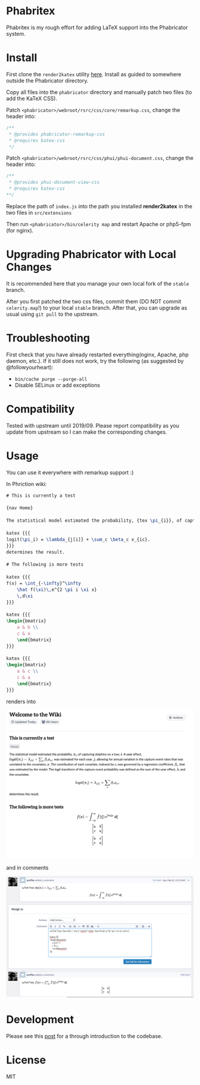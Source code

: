 # Phabritex

Phabritex is my rough effort for adding LaTeX support into the Phabricator system.

# Install

First clone the `render2katex` utility [here](https://github.com/ProfFan/render2katex). Install as guided to somewhere outside the Phabricator directory.

Copy all files into the `phabricator` directory and manually patch two files (to add the KaTeX CSS).

Patch `<phabricator>/webroot/rsrc/css/core/remarkup.css`, change the header into:

```css
/**
 * @provides phabricator-remarkup-css
 * @requires katex-css
 */
```

Patch `<phabricator>/webroot/rsrc/css/phui/phui-document.css`, change the header into:

```css
/**
 * @provides phui-document-view-css
 * @requires katex-css
**/
```

Replace the path of `index.js` into the path you installed **render2katex** in the two files in `src/extensions`

Then run `<phabricator>/bin/celerity map` and restart Apache or php5-fpm (for nginx).

# Upgrading Phabricator with Local Changes

It is recommended here that you manage your own local fork of the `stable` branch.

After you first patched the two css files, commit them (DO NOT commit `celerity.map`!) to your local `stable` branch. After that, you can upgrade as usual using `git pull` to the upstream.

# Troubleshooting

First check that you have already restarted everything(nginx, Apache, php daemon, etc.). If it still does not work, try the following (as suggested by @followyourheart):

- `bin/cache purge --purge-all`
- Disable SELinux or add exceptions

# Compatibility

Tested with upstream until 2019/09. Please report compatibility as you update from upstream so I can make the corresponding changes.

# Usage

You can use it everywhere with remarkup support :)

In Phriction wiki:

```latex
# This is currently a test

{nav Home}

The statistical model estimated the probability, {tex \pi_{i}}, of capturing dolphins on a tow, {tex i}. A year effect, {tex logit(\pi_i) = \lambda_{j[i]} + \sum_c \beta_c x_{ic}.} was estimated for each year, {tex j}, allowing for annual variation in the capture event rates that was unrelated to the covariates, {tex x}. The contribution of each covariate, indexed by {tex c}, was governed by a regression coefficient, {tex \beta_c}, that was estimated by the model. The logit transform of the capture event probability was defined as the sum of the year effect, {tex \lambda}, and the covariates:

katex {{{
logit(\pi_i) = \lambda_{j[i]} + \sum_c \beta_c x_{ic}.
}}}
determines the result.

# The following is more tests

katex {{{
f(x) = \int_{-\infty}^\infty
    \hat f(\xi)\,e^{2 \pi i \xi x}
    \,d\xi 
}}}

katex {{{
\begin{bmatrix}
    a & b \\
    c & a 
    \end{bmatrix}
}}}

katex {{{
\begin{bmatrix}
    a & c \\
    c & a 
    \end{bmatrix}
}}}
```

renders into 

![screenshot](https://raw.githubusercontent.com/ProfFan/phabritex/master/wiki-demo.png)

and in comments

![screenshot-comment](https://raw.githubusercontent.com/ProfFan/phabritex/master/comments-demo.png)

# Development

Please see this [post](https://blog.amayume.net/adding-latex-support-to-phabricator/) for a through introduction to the codebase.

# License

MIT
